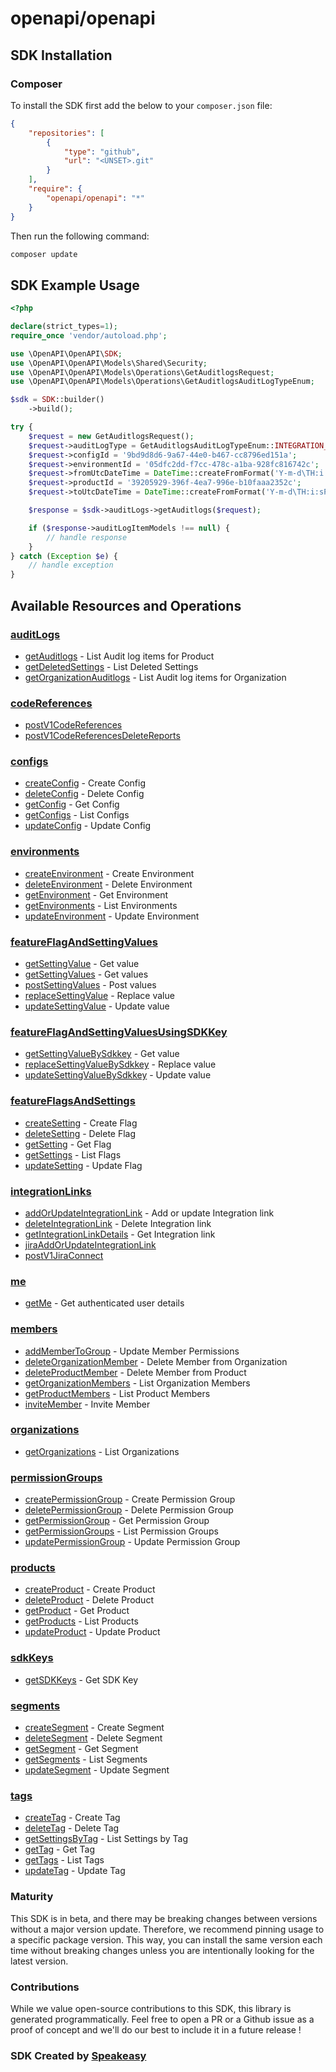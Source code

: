 # openapi/openapi

<!-- Start SDK Installation -->
## SDK Installation

### Composer

To install the SDK first add the below to your `composer.json` file:

```json
{
    "repositories": [
        {
            "type": "github",
            "url": "<UNSET>.git"
        }
    ],
    "require": {
        "openapi/openapi": "*"
    }
}
```

Then run the following command:

```bash
composer update
```
<!-- End SDK Installation -->

## SDK Example Usage
<!-- Start SDK Example Usage -->
```php
<?php

declare(strict_types=1);
require_once 'vendor/autoload.php';

use \OpenAPI\OpenAPI\SDK;
use \OpenAPI\OpenAPI\Models\Shared\Security;
use \OpenAPI\OpenAPI\Models\Operations\GetAuditlogsRequest;
use \OpenAPI\OpenAPI\Models\Operations\GetAuditlogsAuditLogTypeEnum;

$sdk = SDK::builder()
    ->build();

try {
    $request = new GetAuditlogsRequest();
    $request->auditLogType = GetAuditlogsAuditLogTypeEnum::INTEGRATION_LINK_ADDED;
    $request->configId = '9bd9d8d6-9a67-44e0-b467-cc8796ed151a';
    $request->environmentId = '05dfc2dd-f7cc-478c-a1ba-928fc816742c';
    $request->fromUtcDateTime = DateTime::createFromFormat('Y-m-d\TH:i:sP', '2022-02-02T00:14:45.467Z');
    $request->productId = '39205929-396f-4ea7-996e-b10faaa2352c';
    $request->toUtcDateTime = DateTime::createFromFormat('Y-m-d\TH:i:sP', '2022-05-24T03:24:11.703Z');

    $response = $sdk->auditLogs->getAuditlogs($request);

    if ($response->auditLogItemModels !== null) {
        // handle response
    }
} catch (Exception $e) {
    // handle exception
}
```
<!-- End SDK Example Usage -->

<!-- Start SDK Available Operations -->
## Available Resources and Operations


### [auditLogs](docs/auditlogs/README.md)

* [getAuditlogs](docs/auditlogs/README.md#getauditlogs) - List Audit log items for Product
* [getDeletedSettings](docs/auditlogs/README.md#getdeletedsettings) - List Deleted Settings
* [getOrganizationAuditlogs](docs/auditlogs/README.md#getorganizationauditlogs) - List Audit log items for Organization

### [codeReferences](docs/codereferences/README.md)

* [postV1CodeReferences](docs/codereferences/README.md#postv1codereferences)
* [postV1CodeReferencesDeleteReports](docs/codereferences/README.md#postv1codereferencesdeletereports)

### [configs](docs/configs/README.md)

* [createConfig](docs/configs/README.md#createconfig) - Create Config
* [deleteConfig](docs/configs/README.md#deleteconfig) - Delete Config
* [getConfig](docs/configs/README.md#getconfig) - Get Config
* [getConfigs](docs/configs/README.md#getconfigs) - List Configs
* [updateConfig](docs/configs/README.md#updateconfig) - Update Config

### [environments](docs/environments/README.md)

* [createEnvironment](docs/environments/README.md#createenvironment) - Create Environment
* [deleteEnvironment](docs/environments/README.md#deleteenvironment) - Delete Environment
* [getEnvironment](docs/environments/README.md#getenvironment) - Get Environment
* [getEnvironments](docs/environments/README.md#getenvironments) - List Environments
* [updateEnvironment](docs/environments/README.md#updateenvironment) - Update Environment

### [featureFlagAndSettingValues](docs/featureflagandsettingvalues/README.md)

* [getSettingValue](docs/featureflagandsettingvalues/README.md#getsettingvalue) - Get value
* [getSettingValues](docs/featureflagandsettingvalues/README.md#getsettingvalues) - Get values
* [postSettingValues](docs/featureflagandsettingvalues/README.md#postsettingvalues) - Post values
* [replaceSettingValue](docs/featureflagandsettingvalues/README.md#replacesettingvalue) - Replace value
* [updateSettingValue](docs/featureflagandsettingvalues/README.md#updatesettingvalue) - Update value

### [featureFlagAndSettingValuesUsingSDKKey](docs/featureflagandsettingvaluesusingsdkkey/README.md)

* [getSettingValueBySdkkey](docs/featureflagandsettingvaluesusingsdkkey/README.md#getsettingvaluebysdkkey) - Get value
* [replaceSettingValueBySdkkey](docs/featureflagandsettingvaluesusingsdkkey/README.md#replacesettingvaluebysdkkey) - Replace value
* [updateSettingValueBySdkkey](docs/featureflagandsettingvaluesusingsdkkey/README.md#updatesettingvaluebysdkkey) - Update value

### [featureFlagsAndSettings](docs/featureflagsandsettings/README.md)

* [createSetting](docs/featureflagsandsettings/README.md#createsetting) - Create Flag
* [deleteSetting](docs/featureflagsandsettings/README.md#deletesetting) - Delete Flag
* [getSetting](docs/featureflagsandsettings/README.md#getsetting) - Get Flag
* [getSettings](docs/featureflagsandsettings/README.md#getsettings) - List Flags
* [updateSetting](docs/featureflagsandsettings/README.md#updatesetting) - Update Flag

### [integrationLinks](docs/integrationlinks/README.md)

* [addOrUpdateIntegrationLink](docs/integrationlinks/README.md#addorupdateintegrationlink) - Add or update Integration link
* [deleteIntegrationLink](docs/integrationlinks/README.md#deleteintegrationlink) - Delete Integration link
* [getIntegrationLinkDetails](docs/integrationlinks/README.md#getintegrationlinkdetails) - Get Integration link
* [jiraAddOrUpdateIntegrationLink](docs/integrationlinks/README.md#jiraaddorupdateintegrationlink)
* [postV1JiraConnect](docs/integrationlinks/README.md#postv1jiraconnect)

### [me](docs/me/README.md)

* [getMe](docs/me/README.md#getme) - Get authenticated user details

### [members](docs/members/README.md)

* [addMemberToGroup](docs/members/README.md#addmembertogroup) - Update Member Permissions
* [deleteOrganizationMember](docs/members/README.md#deleteorganizationmember) - Delete Member from Organization
* [deleteProductMember](docs/members/README.md#deleteproductmember) - Delete Member from Product
* [getOrganizationMembers](docs/members/README.md#getorganizationmembers) - List Organization Members
* [getProductMembers](docs/members/README.md#getproductmembers) - List Product Members
* [inviteMember](docs/members/README.md#invitemember) - Invite Member

### [organizations](docs/organizations/README.md)

* [getOrganizations](docs/organizations/README.md#getorganizations) - List Organizations

### [permissionGroups](docs/permissiongroups/README.md)

* [createPermissionGroup](docs/permissiongroups/README.md#createpermissiongroup) - Create Permission Group
* [deletePermissionGroup](docs/permissiongroups/README.md#deletepermissiongroup) - Delete Permission Group
* [getPermissionGroup](docs/permissiongroups/README.md#getpermissiongroup) - Get Permission Group
* [getPermissionGroups](docs/permissiongroups/README.md#getpermissiongroups) - List Permission Groups
* [updatePermissionGroup](docs/permissiongroups/README.md#updatepermissiongroup) - Update Permission Group

### [products](docs/products/README.md)

* [createProduct](docs/products/README.md#createproduct) - Create Product
* [deleteProduct](docs/products/README.md#deleteproduct) - Delete Product
* [getProduct](docs/products/README.md#getproduct) - Get Product
* [getProducts](docs/products/README.md#getproducts) - List Products
* [updateProduct](docs/products/README.md#updateproduct) - Update Product

### [sdkKeys](docs/sdkkeys/README.md)

* [getSDKKeys](docs/sdkkeys/README.md#getsdkkeys) - Get SDK Key

### [segments](docs/segments/README.md)

* [createSegment](docs/segments/README.md#createsegment) - Create Segment
* [deleteSegment](docs/segments/README.md#deletesegment) - Delete Segment
* [getSegment](docs/segments/README.md#getsegment) - Get Segment
* [getSegments](docs/segments/README.md#getsegments) - List Segments
* [updateSegment](docs/segments/README.md#updatesegment) - Update Segment

### [tags](docs/tags/README.md)

* [createTag](docs/tags/README.md#createtag) - Create Tag
* [deleteTag](docs/tags/README.md#deletetag) - Delete Tag
* [getSettingsByTag](docs/tags/README.md#getsettingsbytag) - List Settings by Tag
* [getTag](docs/tags/README.md#gettag) - Get Tag
* [getTags](docs/tags/README.md#gettags) - List Tags
* [updateTag](docs/tags/README.md#updatetag) - Update Tag
<!-- End SDK Available Operations -->

### Maturity

This SDK is in beta, and there may be breaking changes between versions without a major version update. Therefore, we recommend pinning usage
to a specific package version. This way, you can install the same version each time without breaking changes unless you are intentionally
looking for the latest version.

### Contributions

While we value open-source contributions to this SDK, this library is generated programmatically.
Feel free to open a PR or a Github issue as a proof of concept and we'll do our best to include it in a future release !

### SDK Created by [Speakeasy](https://docs.speakeasyapi.dev/docs/using-speakeasy/client-sdks)
